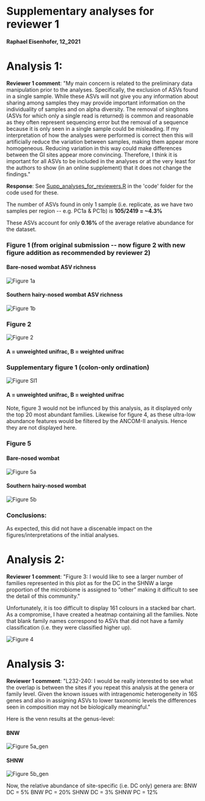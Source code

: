 # Supplementary analyses for reviewer 1
#### Raphael Eisenhofer, 12_2021

# Analysis 1:
**Reviewer 1 comment**: "My main concern is related to the preliminary data manipulation prior to the analyses. Specifically, the exclusion of ASVs found in a single sample. While these ASVs will not give you any information about sharing among samples they may provide important information on the individuality of samples and on alpha diversity. The removal of singltons (ASVs for which only a single read is returned) is common and reasonable as they often represent sequencing error but the removal of a sequence because it is only seen in a single sample could be misleading. If my interpretation of how the analyses were performed is correct then this will artificially reduce the variation between samples, making them appear more homogeneous. Reducing variation in this way could make differences between the GI sites appear more convincing. Therefore, I think it is important for all ASVs to be included in the analyses or at the very least for the authors to show (in an online supplement) that it does not change the findings."

**Response**: See [Supp_analyses_for_reviewers.R](https://github.com/EisenRa/2021_Wombat_GI_tract_16S/blob/master/code/Supp_Analysis_Reviewer1.R) in the 'code' folder for the code used for these. 

The number of ASVs found in only 1 sample (i.e. replicate, as we have two samples per region -- e.g. PC1a & PC1b) is **105/2419 = ~4.3%**

These ASVs account for only **0.16%** of the average relative abundance for the dataset. 

### Figure 1 (from original submission -- now figure 2 with new figure addition as recommended by reviewer 2)
#### Bare-nosed wombat ASV richness
![Figure 1a](https://github.com/EisenRa/2021_Wombat_GI_tract_16S/blob/master/analysis/figures/FigureSS1A.png)
#### Southern hairy-nosed wombat ASV richness
![Figure 1b](https://github.com/EisenRa/2021_Wombat_GI_tract_16S/blob/master/analysis/figures/FigureSS1B.png)

### Figure 2
![Figure 2](https://github.com/EisenRa/2021_Wombat_GI_tract_16S/blob/master/analysis/figures/FigureSS2.png)
#### A = unweighted unifrac, B = weighted unifrac

### Supplementary figure 1 (colon-only ordination)
![Figure SI1](https://github.com/EisenRa/2021_Wombat_GI_tract_16S/blob/master/analysis/figures/SI_FigureSS1.png)
#### A = unweighted unifrac, B = weighted unifrac

Note, figure 3 would not be influnced by this analysis, as it displayed only the top 20 most abundant families. Likewise for figure 4, as these ultra-low abundance features would be filtered by the ANCOM-II analysis. Hence they are not displayed here.

### Figure 5
#### Bare-nosed wombat
![Figure 5a](https://github.com/EisenRa/2021_Wombat_GI_tract_16S/blob/master/analysis/figures/FigureSS5A.png)
#### Southern hairy-nosed wombat
![Figure 5b](https://github.com/EisenRa/2021_Wombat_GI_tract_16S/blob/master/analysis/figures/FigureSS5B.png)

### Conclusions:
As expected, this did not have a discenable impact on the figures/interpretations of the initial analyses. 


# Analysis 2:
**Reviewer 1 comment**:
"Figure 3: I would like to see a larger number of families represented in this plot as for the DC in the SHNW a large proportion of the microbiome is assigned to “other” making it difficult to see the detail of this community."

Unfortunately, it is too difficult to display 161 colours in a stacked bar chart. As a compromise, I have created a heatmap containing all the families. Note that blank family names correspond to ASVs that did not have a family classification (i.e. they were classified higher up).

![Figure 4](https://github.com/EisenRa/2021_Wombat_GI_tract_16S/blob/master/analysis/figures/FigureSS4.png)


# Analysis 3:
**Reviewer 1 comment**:
"L232-240: I would be really interested to see what the overlap is between the sites if you repeat this analysis at the genera or family level. Given the known issues with intragenomic heterogeneity in 16S genes and also in assigning ASVs to lower taxonomic levels the differences seen in composition may not be biologically meaningful."

Here is the venn results at the genus-level:

#### BNW
![Figure 5a_gen](https://github.com/EisenRa/2021_Wombat_GI_tract_16S/blob/master/analysis/figures/FigureSS5A_GENUS.png)

#### SHNW
![Figure 5b_gen](https://github.com/EisenRa/2021_Wombat_GI_tract_16S/blob/master/analysis/figures/FigureSS5B_GENUS.png)

Now, the relative abundance of site-specific (i.e. DC only) genera are:
BNW DC = 5%
BNW PC = 20%
SHNW DC = 3%
SHNW PC = 12%

